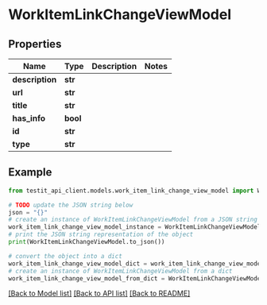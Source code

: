 # WorkItemLinkChangeViewModel


## Properties

Name | Type | Description | Notes
------------ | ------------- | ------------- | -------------
**description** | **str** |  | 
**url** | **str** |  | 
**title** | **str** |  | 
**has_info** | **bool** |  | 
**id** | **str** |  | 
**type** | **str** |  | 

## Example

```python
from testit_api_client.models.work_item_link_change_view_model import WorkItemLinkChangeViewModel

# TODO update the JSON string below
json = "{}"
# create an instance of WorkItemLinkChangeViewModel from a JSON string
work_item_link_change_view_model_instance = WorkItemLinkChangeViewModel.from_json(json)
# print the JSON string representation of the object
print(WorkItemLinkChangeViewModel.to_json())

# convert the object into a dict
work_item_link_change_view_model_dict = work_item_link_change_view_model_instance.to_dict()
# create an instance of WorkItemLinkChangeViewModel from a dict
work_item_link_change_view_model_from_dict = WorkItemLinkChangeViewModel.from_dict(work_item_link_change_view_model_dict)
```
[[Back to Model list]](../README.md#documentation-for-models) [[Back to API list]](../README.md#documentation-for-api-endpoints) [[Back to README]](../README.md)


